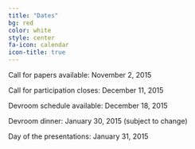 ```yaml
---
title: "Dates"
bg: red
color: white
style: center
fa-icon: calendar
icon-title: true
---
```


Call for papers available: November 2, 2015

Call for participation closes: December 11, 2015

Devroom schedule available: December 18, 2015

Devroom dinner: January 30, 2015 (subject to change)

Day of the presentations: January 31, 2015
